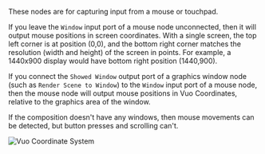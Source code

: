 These nodes are for capturing input from a mouse or touchpad. 

If you leave the `Window` input port of a mouse node unconnected, then it will output mouse positions in screen coordinates. With a single screen, the top left corner is at position (0,0), and the bottom right corner matches the resolution (width and height) of the screen in points. For example, a 1440x900 display would have bottom right position (1440,900).

If you connect the `Showed Window` output port of a graphics window node (such as `Render Scene to Window`) to the `Window` input port of a mouse node, then the mouse node will output mouse positions in Vuo Coordinates, relative to the graphics area of the window.

If the composition doesn't have any windows, then mouse movements can be detected, but button presses and scrolling can't.

![Vuo Coordinate System](vuo-coordinates-transparent.png)
